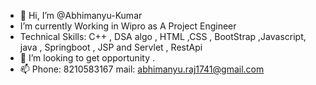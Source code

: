 - 👋 Hi, I’m @Abhimanyu-Kumar
-    I’m currently Working in Wipro as A Project Engineer 
-    Technical Skills: C++ , DSA algo , HTML ,CSS , BootStrap ,Javascript, java , Springboot , JSP and Servlet , RestApi
- 💞️ I’m looking to get opportunity .
- 📫 Phone: 8210583167 
     mail: abhimanyu.raj1741@gmail.com
     

<!---
Abhimanyu-raj1741/Abhimanyu-raj1741 is a ✨ special ✨ repository because its `README.md` (this file) appears on your GitHub profile.
You can click the Preview link to take a look at your changes.
--->
